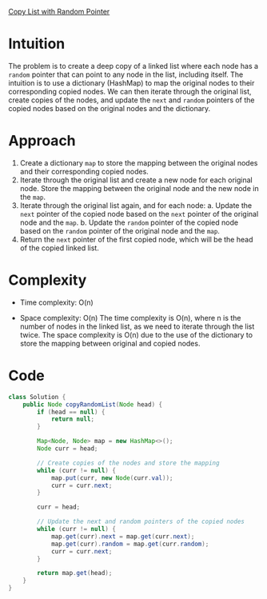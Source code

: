[Copy List with Random Pointer](https://leetcode.com/problems/copy-list-with-random-pointer/)

# Intuition
The problem is to create a deep copy of a linked list where each node has a `random` pointer that can point to any node in the list, including itself. The intuition is to use a dictionary (HashMap) to map the original nodes to their corresponding copied nodes. We can then iterate through the original list, create copies of the nodes, and update the `next` and `random` pointers of the copied nodes based on the original nodes and the dictionary.

# Approach
1. Create a dictionary `map` to store the mapping between the original nodes and their corresponding copied nodes.
2. Iterate through the original list and create a new node for each original node. Store the mapping between the original node and the new node in the `map`.
3. Iterate through the original list again, and for each node:
   a. Update the `next` pointer of the copied node based on the `next` pointer of the original node and the `map`.
   b. Update the `random` pointer of the copied node based on the `random` pointer of the original node and the `map`.
4. Return the `next` pointer of the first copied node, which will be the head of the copied linked list.

# Complexity
- Time complexity: O(n)
* Space complexity: O(n)
The time complexity is O(n), where n is the number of nodes in the linked list, as we need to iterate through the list twice. The space complexity is O(n) due to the use of the dictionary to store the mapping between original and copied nodes.

# Code
```java
class Solution {
    public Node copyRandomList(Node head) {
        if (head == null) {
            return null;
        }

        Map<Node, Node> map = new HashMap<>();
        Node curr = head;

        // Create copies of the nodes and store the mapping
        while (curr != null) {
            map.put(curr, new Node(curr.val));
            curr = curr.next;
        }

        curr = head;

        // Update the next and random pointers of the copied nodes
        while (curr != null) {
            map.get(curr).next = map.get(curr.next);
            map.get(curr).random = map.get(curr.random);
            curr = curr.next;
        }

        return map.get(head);
    }
}
```